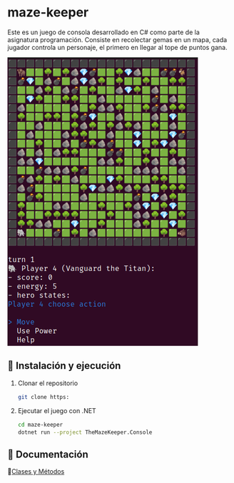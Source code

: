 # maze-keeper

Este es un juego de consola desarrollado en C# como parte de la asignatura programación. Consiste en recolectar gemas en un mapa, cada jugador controla un personaje, el primero en llegar al tope de puntos gana.

![Capture](/assets/Screenshots1.png)

## 🚀 Instalación y ejecución

1. Clonar el repositorio

    ``` sh
    git clone https:
    ```

2. Ejecutar el juego con .NET

    ```sh
    cd maze-keeper
    dotnet run --project TheMazeKeeper.Console
    ```

## 📖 Documentación

📌[Clases y Métodos](/docs/classes.md)
